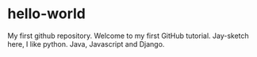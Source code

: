# hello-world
My first github repository.
Welcome to my first GitHub tutorial. Jay-sketch here, I like python. Java, Javascript and Django.
